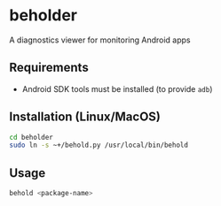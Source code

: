 # beholder
A diagnostics viewer for monitoring Android apps

## Requirements

* Android SDK tools must be installed (to provide `adb`)

## Installation (Linux/MacOS)

```bash
cd beholder
sudo ln -s ~+/behold.py /usr/local/bin/behold
```

## Usage

```bash
behold <package-name>
```
